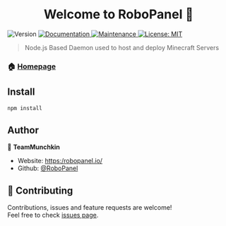 <h1 align="center">Welcome to RoboPanel 👋</h1>
<p>
  <img alt="Version" src="https://img.shields.io/badge/version-1.0.0-blue.svg?cacheSeconds=2592000" />
  <a href="https://docs.robopanel.tk/" target="_blank">
    <img alt="Documentation" src="https://img.shields.io/badge/documentation-yes-brightgreen.svg" />
  </a>
  <a href="https://github.com/RoboPanel/Daemon/graphs/commit-activity" target="_blank">
    <img alt="Maintenance" src="https://img.shields.io/badge/Maintained%3F-yes-green.svg" />
  </a>
  <a href="#" target="_blank">
    <img alt="License: MIT" src="https://img.shields.io/github/license/JamieGrimwood/RoboPanel" />
  </a>
</p>

> Node.js Based Daemon used to host and deploy Minecraft Servers

### 🏠 [Homepage](https://github.com/RoboPanel/Daemon#readme)

## Install

```sh
npm install
```

## Author

👤 **TeamMunchkin**

* Website: [https:/robopanel.io/](https:/robopanel.io/)
* Github: [@RoboPanel](https://github.com/RoboPanel)

## 🤝 Contributing

Contributions, issues and feature requests are welcome!<br />Feel free to check [issues page](https://github.com/RoboPanel/Daemon/issues). 
